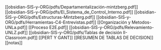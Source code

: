 [[obsidian-SIS-y-ORG/pdfs/Departamentalización-mintzberg.pdf]]
[[obsidian-SIS-y-ORG/pdfs/El_Sistema_de_Control_Interno.pdf]]
[[obsidian-SIS-y-ORG/pdfs/Estructuras-Mintzberg.pdf]]
[[obsidian-SIS-y-ORG/pdfs/Herramientas-C4-Entrevistas.pdf]]
[[Organización y Metodos-UNLa.pdf]]
[[Proceso E2E.pdf]]
[[obsidian-SIS-y-ORG/pdfs/Relevamiento-UNLZ.pdf]]
[[obsidian-SIS-y-ORG/pdfs/Tablas de decisión II-Classroom.pdf]]
[[PERT Y GANT]]
[[RESUMEN DE TABLAS DE DECISION]]
[[notas]]

